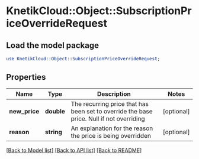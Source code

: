 # KnetikCloud::Object::SubscriptionPriceOverrideRequest

## Load the model package
```perl
use KnetikCloud::Object::SubscriptionPriceOverrideRequest;
```

## Properties
Name | Type | Description | Notes
------------ | ------------- | ------------- | -------------
**new_price** | **double** | The recurring price that has been set to override the base price. Null if not overriding | [optional] 
**reason** | **string** | An explanation for the reason the price is being overridden | [optional] 

[[Back to Model list]](../README.md#documentation-for-models) [[Back to API list]](../README.md#documentation-for-api-endpoints) [[Back to README]](../README.md)


